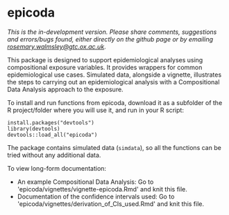 # epicoda

*This is the in-development version. Please share comments, suggestions and errors/bugs found, either directly on the github page or by emailing rosemary.walmsley@gtc.ox.ac.uk*. 

This package is designed to support epidemiological analyses using compositional exposure variables. It provides wrappers for common epidemiological use cases. Simulated data, alongside a vignette, illustrates the steps to carrying out an epidemiological analysis with a Compositional Data Analysis approach to the exposure. 

To install and run functions from epicoda, download it as a subfolder of the R project/folder where you will use it, and run in your R script: 
```{r}
install.packages("devtools")
library(devtools)
devtools::load_all("epicoda")
```
The package contains simulated data (`simdata`), so all the functions can be tried without any additional data.  

To view long-form documentation: 
* An example Compositional Data Analysis: Go to 'epicoda/vignettes/vignette-epicoda.Rmd' and knit this file. 
* Documentation of the confidence intervals used: Go to 'epicoda/vignettes/derivation_of_CIs_used.Rmd' and knit this file. 
